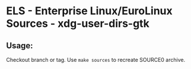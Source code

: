 # ELS - Enterprise Linux/EuroLinux Sources - xdg-user-dirs-gtk
 
## Usage:
  Checkout branch or tag. Use `make sources` to recreate  SOURCE0 archive.
